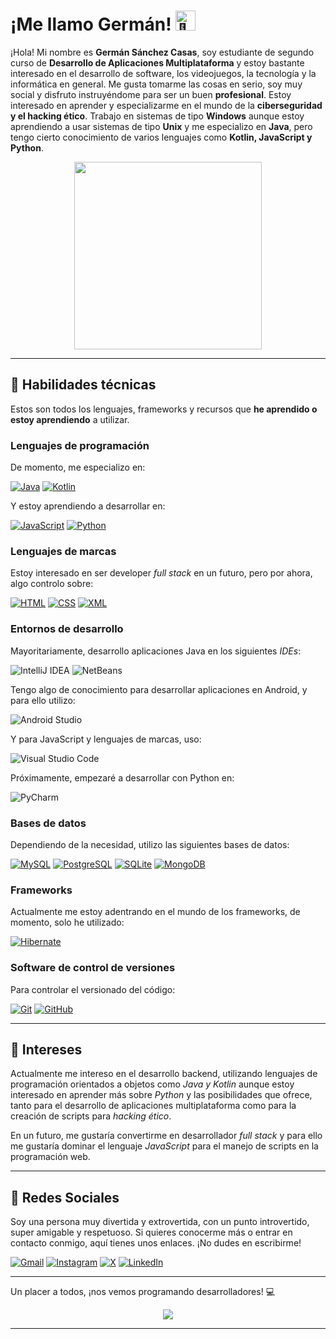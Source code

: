 # ¡Me llamo Germán! <img src="https://fonts.gstatic.com/s/e/notoemoji/latest/1f44b/512.gif" alt="👋" width="32" height="32">

¡Hola! Mi nombre es **Germán Sánchez Casas**, soy estudiante de segundo curso de **Desarrollo de Aplicaciones Multiplataforma** y estoy bastante interesado en el desarrollo de software, los videojuegos, la tecnología y la informática en general. Me gusta tomarme las cosas en serio, soy muy social y disfruto instruyéndome para ser un buen **profesional**. Estoy interesado en aprender y especializarme en el mundo de la **ciberseguridad y el hacking ético**. Trabajo en sistemas de tipo **Windows** aunque estoy aprendiendo a usar sistemas de tipo **Unix** y me especializo en **Java**, pero tengo cierto conocimiento de varios lenguajes como **Kotlin, JavaScript y Python**.

<div align="center">
    <img  src="https://user-images.githubusercontent.com/74038190/225813708-98b745f2-7d22-48cf-9150-083f1b00d6c9.gif" width="300dp" height="300dp"/> 
</div>

---

## 🚀 Habilidades técnicas

Estos son todos los lenguajes, frameworks y recursos que **he aprendido o estoy aprendiendo** a utilizar.

### Lenguajes de programación
De momento, me especializo en:

[![Java](https://img.shields.io/badge/Java-ED8B00?style=for-the-badge&logo=openjdk&logoColor=white)](https://docs.oracle.com/javase/tutorial/index.html)
[![Kotlin](https://img.shields.io/badge/Kotlin-9933ff?&style=for-the-badge&logo=kotlin&logoColor=white)](https://kotlinlang.org/)

Y estoy aprendiendo a desarrollar en:

[![JavaScript](https://img.shields.io/badge/JavaScript-F7DF1E?style=for-the-badge&logo=javascript&logoColor=black)](https://developer.mozilla.org/es/docs/Web/JavaScript)
[![Python](https://img.shields.io/badge/Python-102C54?style=for-the-badge&logo=python&logoColor=white)](https://www.python.org/)

### Lenguajes de marcas
Estoy interesado en ser developer *full stack* en un futuro, pero por ahora, algo controlo sobre:

[![HTML](https://img.shields.io/badge/HTML5-%23E34F26.svg?style=for-the-badge&logo=html5&logoColor=white)](https://html.spec.whatwg.org/multipage/)
[![CSS](https://img.shields.io/badge/CSS3-%231572B6.svg?style=for-the-badge&logo=css3&logoColor=white)](https://www.w3.org/Style/CSS/)
[![XML](https://img.shields.io/badge/XML-%23E34F26.svg?style=for-the-badge&logo=xml&logoColor=white)](http://www.w3.org/XML)

### Entornos de desarrollo
Mayoritariamente, desarrollo aplicaciones Java en los siguientes *IDEs*:

![IntelliJ IDEA](https://img.shields.io/badge/IntelliJ%20IDEA-000000.svg?style=for-the-badge&logo=intellij-idea&logoColor=white)
![NetBeans](https://img.shields.io/badge/NetBeans-1B6AC6?style=for-the-badge&logo=apache-netbeans-ide&logoColor=white)

Tengo algo de conocimiento para desarrollar aplicaciones en Android, y para ello utilizo:

![Android Studio](https://img.shields.io/badge/Android%20Studio-3DDC84.svg?style=for-the-badge&logo=android-studio&logoColor=white)

Y para JavaScript y lenguajes de marcas, uso:

![Visual Studio Code](https://img.shields.io/badge/Visual%20Studio%20Code-%23007ACC.svg?style=for-the-badge&logo=visual-studio-code&logoColor=white)

Próximamente, empezaré a desarrollar con Python en:

![PyCharm](https://img.shields.io/badge/PyCharm-%2390EE90.svg?style=for-the-badge&logo=pycharm&logoColor=black)

### Bases de datos
Dependiendo de la necesidad, utilizo las siguientes bases de datos:

[![MySQL](https://img.shields.io/badge/MySQL-%2300f.svg?style=for-the-badge&logo=mysql&logoColor=white)](https://www.mysql.com/)
[![PostgreSQL](https://img.shields.io/badge/PostgreSQL-%23316192.svg?style=for-the-badge&logo=postgresql&logoColor=white)](https://www.postgresql.org/)
[![SQLite](https://img.shields.io/badge/SQLite-07405E?style=for-the-badge&logo=sqlite&logoColor=white)](https://www.sqlite.org/)
[![MongoDB](https://img.shields.io/badge/MongoDB-%23000000?style=for-the-badge&logo=mongodb&logoColor=green)](https://mongodb.com/)

### Frameworks
Actualmente me estoy adentrando en el mundo de los frameworks, de momento, solo he utilizado:

[![Hibernate](https://img.shields.io/badge/Hibernate-59666C?style=for-the-badge&logo=Hibernate&logoColor=C4A484)](https://hibernate.org/)

### Software de control de versiones
Para controlar el versionado del código:

[![Git](https://img.shields.io/badge/Git-%23F05033.svg?style=for-the-badge&logo=git&logoColor=white)](https://git-scm.com/)
[![GitHub](https://img.shields.io/badge/GitHub-%23121011.svg?style=for-the-badge&logo=github&logoColor=white)](https://github.com/)

---

## 🌱 Intereses

Actualmente me intereso en el desarrollo backend, utilizando lenguajes de programación orientados a objetos como *Java y Kotlin* aunque estoy interesado en aprender más sobre *Python* y las posibilidades que ofrece, tanto para el desarrollo de aplicaciones multiplataforma como para la creación de scripts para *hacking ético*.

En un futuro, me gustaría convertirme en desarrollador *full stack* y para ello me gustaría dominar el lenguaje *JavaScript* para el manejo de scripts en la programación web.

---

## 📱 Redes Sociales

Soy una persona muy divertida y extrovertida, con un punto introvertido, super amigable y respetuoso. Si quieres conocerme más o entrar en contacto conmigo, aquí tienes unos enlaces. ¡No dudes en escribirme!

[![Gmail](https://img.shields.io/badge/Gmail-5577B5?style=for-the-badge&logo=gmail&logoColor=white)](mailto:gsanchezcas05@gmail.com)
[![Instagram](https://img.shields.io/badge/Instagram-E4405F?style=for-the-badge&logo=instagram&logoColor=white)](https://www.instagram.com/germaansanchz)
[![X](https://img.shields.io/badge/Twitter-000000?style=for-the-badge&logo=x&logoColor=white)](https://x.com/germaansc5)
[![LinkedIn](https://img.shields.io/badge/LinkedIn-0000FF?style=for-the-badge&logo=linked-in&logoColor=white)](https://www.linkedin.com/in/germansanchezcasas/)

---

Un placer a todos, ¡nos vemos programando desarrolladores! 💻

<div align="center">
  <img src ="https://github.com/user-attachments/assets/42b8f82a-51ca-464c-8d31-05eee3dba60b">
</div>

---
